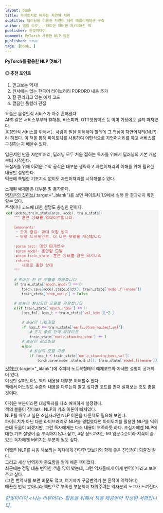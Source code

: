 ```yaml
---
layout: book
title: 파이토치로 배우는 자연어 처리
subtitle: 딥러닝을 이용한 자연어 처리 애플리케이션 구축
author: 델립 라오, 브라이언 맥머핸 저/박해선 역
publisher: 한빛미디어
comment: PyTorch 사용한 NLP 입문 
published: true
tags: [book, ]
---
```


**PyTorch를 활용한 NLP 맛보기**

#### ◎ 추천 포인트
1. 믿고보는 역자!
2. 원서에는 없는 한국어 라이브러리 PORORO 내용 추가
3. 잘 관리되고 있는 예제 코드
4. 깔끔한 풀컬러 편집

<p></p>

요즘은 음성인식 서비스가 아주 흔해졌다.  
ARS 같은 서비스부부터 휴대폰, AI스피커, OTT셋톱박스 등 이미 가정에도 널리 퍼져있다.  
음성인식 서비스를 위해서는 사람이 말을 이해해야 할테데 그 핵심이 자연어처리(NLP)라 하겠다.
이 책을 통해 파이토치를 사용하여 어떤식으로 자연어처리를 하고 서비스를 구성하는지 배울수 있다.

입문서인 만큼 자연어처리, 딥러닝 모두 처음 접하는 독자를 위해서 딥러닝의 기본 개념부터 시작한다.  
초심자를 위해 어려운 수학 공식은 대부분 생략하고 자연어처리의 이해를 위해 필요한 내용만 설명한다.  
덕분에 특별한 기초지식 없이도 자연어처리를 시작해볼수 있다.

소개된 예제들은 대부분 잘 동작한다.  
[역자분의 깃허브](https://github.com/rickiepark/nlp-with-pytorch){:target="_blank"}를 보면 
파이토치 1.9에서 실행 한 결과까지 확인할수 있다.  
주석이나 코드에 대한 설명도 충실한 편이다.  
![](../../img/2021-12-23-파이토치로%20배우는%20자연어%20처리/2021-12-23-13-34-46.png)  
[깃허브](https://github.com/rickiepark/nlp-with-pytorch){:target="_blank"}에 주피터 노트북형태의 예제코드와 자세한 설명이 공개되어 있다.  
이것만 살펴보아도 책의 내용을 대부분 이해할수 있다.  
책에서 어느정도 수준의 내용을 다루는지 알고 싶다면 코드를 먼저 살펴보는 것도 좋을것이다.  

아쉬운 부분이라면 대상독자를 다소 애매하게 설정했다.  
책의 볼륨이 작다보니 NLP의 기초 이론이 빠져있다.  
NLP를 배우고 싶은 초심자라면 NLP 이론을 다룬책도 필요해 보인다.  
파이토치가 아닌 다른 라이브러리로 NLP를 경험했다면 파이토치를 활용한 NLP를 익히는데 도움이 되겠지만, 그런 독자에게는 다소 내용이 부족하듯 하다.
초심자에겐 NLP에 대한 기초 설명이 좀 부족하지 않나 싶고, 4장 정도까지는 ML입문수준이라 지식이 좀 있는 독자에겐 버려지는 부분이 될듯 싶다.  

어쨌든 NLP를 처음 해보려는 독자에게 간단한 맛보기와 함께 좋은 진입점이 되줄것 같다.  
그리고 새삼 번역자가 중요함을 알게 해준 책이었다.  
최근에는 정말 대충 번역한 책을 많이 봤는데, 그런 역자들에게 이게 번역이다라고 보여주고 싶다.  
(그런 번역서를 보면 비문도 많고, 여기저기 구글번역기 쓴 흔적이 역력하다)  
매끈한 번역 뿐아니라 책만으로 부족한 부분까지 채워주려는 역자분의 노고가 느껴진다.  


<p></p>
<p style="color: #337ab7;font-size: medium;"><em>한빛미디어 &lt;나는 리뷰어다&gt; 활동을 위해서 책을 제공받아 작성된 서평입니다.</em></p>
<p></p>
